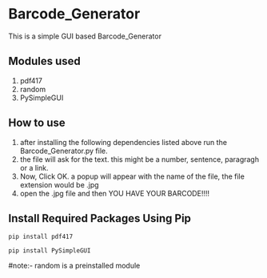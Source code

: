 # Barcode_Generator
This is a simple GUI based Barcode_Generator

## Modules used
1. pdf417
2. random
3. PySimpleGUI

## How to use
1. after installing the following dependencies listed above run the Barcode_Generator.py file.
2. the file will ask for the text. this might be a number, sentence, paragragh or a link.
3. Now, Click OK. a popup will appear with the name of the file, the file extension would be .jpg
4. open the .jpg file and then YOU HAVE YOUR BARCODE!!!!

## Install Required Packages Using Pip
```pip install pdf417```

```pip install PySimpleGUI```

#note:- random is a preinstalled module
